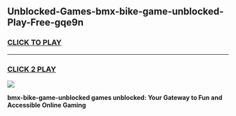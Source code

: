 
## Unblocked-Games-bmx-bike-game-unblocked-Play-Free-gqe9n
<h3>
<a href="https://premium76.site?title=bmx-bike-game-unblocked&ref=23A">CLICK TO PLAY</a></h3>
<hr>

<h3>
<a href="https://premium76.site?title=bmx-bike-game-unblocked&ref=23A">CLICK 2 PLAY</a>
  
</h3>

<a href="https://premium76.site?title=bmx-bike-game-unblocked&ref=23A"><img src="https://clearcache.store/games.png"></a>


**bmx-bike-game-unblocked games unblocked: Your Gateway to Fun and Accessible Online Gaming**
